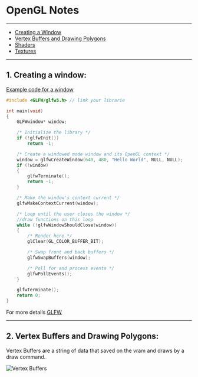 
# OpenGL Notes
----
- [Creating a Window](#creating-a-window)
- [Vertex Buffers and Drawing Polygons]()
- [Shaders]()
- [Textures]()

----
## 1. Creating a window:


[Example code for a window](https://www.glfw.org/documentation.html)

``` cpp
#include <GLFW/glfw3.h> // link your librarie
```

```cpp
int main(void)
{
    GLFWwindow* window;

    /* Initialize the library */
    if (!glfwInit())
        return -1;

    /* Create a windowed mode window and its OpenGL context */
    window = glfwCreateWindow(640, 480, "Hello World", NULL, NULL);
    if (!window)
    {
        glfwTerminate();
        return -1;
    }

    /* Make the window's context current */
    glfwMakeContextCurrent(window);

    /* Loop until the user closes the window */
    //draw functions on this loop
    while (!glfwWindowShouldClose(window))
    {
        /* Render here */
        glClear(GL_COLOR_BUFFER_BIT);

        /* Swap front and back buffers */
        glfwSwapBuffers(window);

        /* Poll for and process events */
        glfwPollEvents();
    }

    glfwTerminate();
    return 0;
}
```
For more details [GLFW](https://www.glfw.org/docs/latest/window_guide.html)


----
## 2. Vertex Buffers and Drawing Polygons:

Vertex Buffers are a string of data that saved on the vram and draws by a draw command.

![Vertex Buffers](https://learnopengl.com/img/getting-started/pipeline.png)



